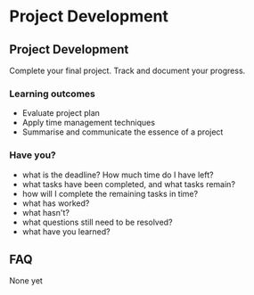 # Project Development

## Project Development

Complete your final project. Track and document your progress. 

### Learning outcomes

* Evaluate project plan
* Apply time management techniques
* Summarise and communicate the essence of a project

### Have you?

* what is the deadline? How much time do I have left?
* what tasks have been completed, and what tasks remain?
* how will I complete the remaining tasks in time?
* what has worked?
* what hasn't?
* what questions still need to be resolved?
* what have you learned?

## FAQ

None yet
